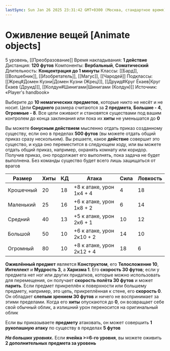 ```yaml
---
lastSync: Sun Jan 26 2025 23:31:42 GMT+0300 (Москва, стандартное время)
---
```

# Оживление вещей [Animate objects]
5 уровень, [[Преобразование]]
Время накладывания: **1 действие**
Дистанция: **120 футов**
Компоненты: **Вербальный**, **Соматический**
Длительность: **Концентрация до 1 минуты**
Классы: [[Бард]], [[Волшебник]], [[Изобретатель]], [[Магус]], [[Чародей]]
Подклассы: [[Жрец#Домен Кузни|Домен Кузни (Жрец)]], [[Друид#Круг Ёкаев|Круг Ёкаев (Друид)]], [[Колдун#Шинигами|Шинигами (Колдун)]]
Источник: «Player's handbook»

Выберите до **10 немагических предметов**, которые никто не несёт и не носит. Цели **Среднего** размера считаются за **2 предмета**, **Большие - 4**, **Огромные - 8**. Все цели оживают и становятся существами под вашим контролем до конца заклинания или пока их **хиты** не уменьшатся до **0**

Вы можете **бонусным действием** мысленно отдать приказ созданному существу, если оно в пределах **500 футов** (вы можете отдать общий приказ сразу нескольким). Вы решаете, какое **действие** совершит это существо, и куда оно переместится в следующем ходу, или вы можете отдать общий приказ, например, охранять комнату или коридор. Получив приказ, оно продолжает его выполнять, пока задача не будет выполнена. Без команды существо будет всего лишь защищаться от врагов

| Размер    | Хиты | КД  | Атака                     | Сила | Ловкость |
| --------- | ---- | --- | ------------------------- | ---- | -------- |
| Крошечный | 20   | 18  | +8 к атаке, урон 1к4 + 4  | 4    | 18       |
| Маленький | 25   | 16  | +6 к атаке, урон 1к8 + 2  | 6    | 14       |
| Средний   | 40   | 13  | +5 к атаке, урон 2к6 + 1  | 10   | 12       |
| Большой   | 50   | 10  | +6 к атаке, урон 2к10 + 2 | 14   | 10       |
| Огромный  | 80   | 10  | +8 к атаке, урон 2к12 + 4 | 18   | 6        |
**Оживлённый предмет** является **Конструктом**, его **Телосложение 10**, **Интеллект** и **Мудрость 3**, а **Харизма 1**. Его **скорость 30 футов**; если у предмета нет ног или других придатков, которые можно использовать для перемещения, он получает **скорость полёта 30 футов** и может **парить**. Если предмет прикреплён к поверхности или большему предмету, например, это цепь, прикреплённая к стене, его **скорость 0**. Он обладает **слепым зрением 30 футов** и ничего не воспринимает за этими пределами. Когда его **хиты** опускаются до **0**, он возвращает себе свой обычный облик, а излишний урон переносится на оригинальный облик

Если вы приказываете **предмету** атаковать, он может совершить **1 рукопашную атаку** по существу в пределах **5 футов**

_**На больших уровнях.**_ Если **ячейка >=6-го уровня**, вы можете оживить **2 дополнительных предмета за уровень**